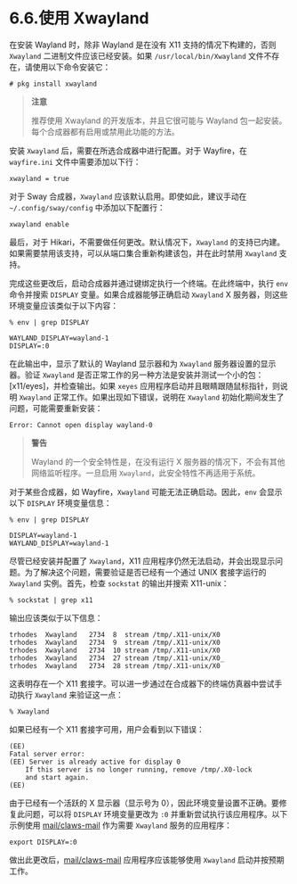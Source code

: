 # 6.6.使用 Xwayland


在安装 Wayland 时，除非 Wayland 是在没有 X11 支持的情况下构建的，否则 `Xwayland` 二进制文件应该已经安装。如果 `/usr/local/bin/Xwayland` 文件不存在，请使用以下命令安装它：

```
# pkg install xwayland
```

>**注意**
>
> 推荐使用 Xwayland 的开发版本，并且它很可能与 Wayland 包一起安装。每个合成器都有启用或禁用此功能的方法。

安装 `Xwayland` 后，需要在所选合成器中进行配置。对于 Wayfire，在 `wayfire.ini` 文件中需要添加以下行：

```
xwayland = true
```

对于 Sway 合成器，`Xwayland` 应该默认启用。即使如此，建议手动在 `~/.config/sway/config` 中添加以下配置行：

```
xwayland enable
```

最后，对于 Hikari，不需要做任何更改。默认情况下，`Xwayland` 的支持已内建。如果需要禁用该支持，可以从端口集合重新构建该包，并在此时禁用 `Xwayland` 支持。

完成这些更改后，启动合成器并通过键绑定执行一个终端。在此终端中，执行 `env` 命令并搜索 `DISPLAY` 变量。如果合成器能够正确启动 `Xwayland` X 服务器，则这些环境变量应该类似于以下内容：

```
% env | grep DISPLAY
```

```
WAYLAND_DISPLAY=wayland-1
DISPLAY=:0
```

在此输出中，显示了默认的 Wayland 显示器和为 `Xwayland` 服务器设置的显示器。验证 `Xwayland` 是否正常工作的另一种方法是安装并测试一个小的包：[x11/eyes]，并检查输出。如果 `xeyes` 应用程序启动并且眼睛跟随鼠标指针，则说明 `Xwayland` 正常工作。如果出现如下错误，说明在 `Xwayland` 初始化期间发生了问题，可能需要重新安装：

```
Error: Cannot open display wayland-0
```

>**警告**
>
> Wayland 的一个安全特性是，在没有运行 X 服务器的情况下，不会有其他网络监听程序。一旦启用 `Xwayland`，此安全特性不再适用于系统。

对于某些合成器，如 Wayfire，`Xwayland` 可能无法正确启动。因此，`env` 会显示以下 `DISPLAY` 环境变量信息：

```
% env | grep DISPLAY
```

```
DISPLAY=wayland-1
WAYLAND_DISPLAY=wayland-1
```

尽管已经安装并配置了 `Xwayland`，X11 应用程序仍然无法启动，并会出现显示问题。为了解决这个问题，需要验证是否已经有一个通过 UNIX 套接字运行的 `Xwayland` 实例。首先，检查 `sockstat` 的输出并搜索 X11-unix：

```
% sockstat | grep x11
```

输出应该类似于以下信息：

```
trhodes  Xwayland   2734  8  stream /tmp/.X11-unix/X0
trhodes  Xwayland   2734  9  stream /tmp/.X11-unix/X0
trhodes  Xwayland   2734  10 stream /tmp/.X11-unix/X0
trhodes  Xwayland   2734  27 stream /tmp/.X11-unix/X0_
trhodes  Xwayland   2734  28 stream /tmp/.X11-unix/X0
```

这表明存在一个 X11 套接字。可以进一步通过在合成器下的终端仿真器中尝试手动执行 `Xwayland` 来验证这一点：

```
% Xwayland
```

如果已经有一个 X11 套接字可用，用户会看到以下错误：

```
(EE)
Fatal server error:
(EE) Server is already active for display 0
	If this server is no longer running, remove /tmp/.X0-lock
	and start again.
(EE)
```

由于已经有一个活跃的 X 显示器（显示号为 0），因此环境变量设置不正确。要修复此问题，可以将 `DISPLAY` 环境变量更改为 `:0` 并重新尝试执行该应用程序。以下示例使用 [mail/claws-mail](https://cgit.freebsd.org/ports/tree/mail/claws-mail/) 作为需要 `Xwayland` 服务的应用程序：

```
export DISPLAY=:0
```

做出此更改后，[mail/claws-mail](https://cgit.freebsd.org/ports/tree/mail/claws-mail/) 应用程序应该能够使用 `Xwayland` 启动并按预期工作。
